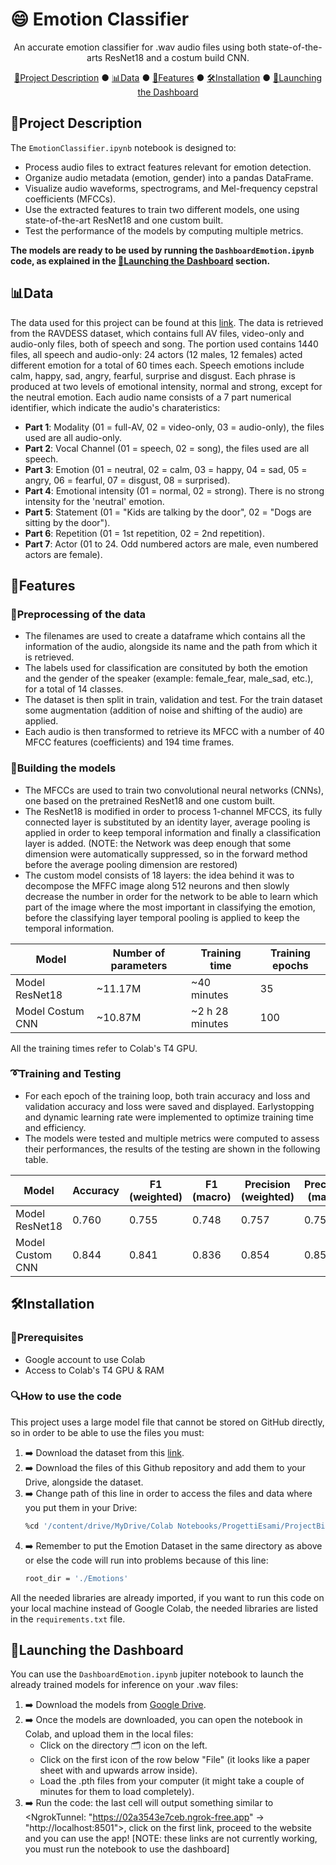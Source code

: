 # 😄 Emotion Classifier

<div align="center">
An accurate emotion classifier for .wav audio files using both state-of-the-arts ResNet18 and a costum build CNN.

[🧾Project Description](#project-description) ● [📊Data](#data) ● [🧩Features](#features) ● [🛠️Installation](#installation) ● [🚀Launching the Dashboard](#launching-the-dashboard)

</div>

## 🧾Project Description

The `EmotionClassifier.ipynb` notebook is designed to:
- Process audio files to extract features relevant for emotion detection.
- Organize audio metadata (emotion, gender) into a pandas DataFrame.
- Visualize audio waveforms, spectrograms, and Mel-frequency cepstral coefficients (MFCCs).
- Use the extracted features to train two different models, one using state-of-the-art ResNet18 and one custom built.
- Test the performance of the models by computing multiple metrics.

**The models are ready to be used by running the `DashboardEmotion.ipynb` code, as explained in the [🚀Launching the Dashboard](#dashboard) section.**

## 📊Data

The data used for this project can be found at this [link](https://www.kaggle.com/datasets/uwrfkaggler/ravdess-emotional-speech-audio).
The data is retrieved from the RAVDESS dataset, which contains full AV files, video-only and audio-only files, both of speech and song. The portion used contains 1440 files, all speech and audio-only: 24 actors (12 males, 12 females) acted different emotion for a total of 60 times each. Speech emotions include calm, happy, sad, angry, fearful, surprise and disgust. Each phrase is produced at two levels of emotional intensity, normal and strong, except for the neutral emotion.
Each audio name consists of a 7 part numerical identifier, which indicate the audio's charateristics:
- **Part 1**: Modality (01 = full-AV, 02 = video-only, 03 = audio-only), the files used are all audio-only.
- **Part 2**: Vocal Channel (01 = speech, 02 = song), the files used are all speech.
- **Part 3**: Emotion (01 = neutral, 02 = calm, 03 = happy, 04 = sad, 05 = angry, 06 = fearful, 07 = disgust, 08 = surprised).
- **Part 4**: Emotional intensity (01 = normal, 02 = strong). There is no strong intensity for the 'neutral' emotion.
- **Part 5**: Statement (01 = "Kids are talking by the door", 02 = "Dogs are sitting by the door").
- **Part 6**: Repetition (01 = 1st repetition, 02 = 2nd repetition).
- **Part 7**: Actor (01 to 24. Odd numbered actors are male, even numbered actors are female).

## 🧩Features

### 🔧Preprocessing of the data
- The filenames are used to create a dataframe which contains all the information of the audio, alongside its name and the path from which it is retrieved.
- The labels used for classification are consituted by both the emotion and the gender of the speaker (example: female_fear, male_sad, etc.), for a total of 14 classes.
- The dataset is then split in train, validation and test. For the train dataset some augmentation (addition of noise and shifting of the audio) are applied.
- Each audio is then transformed to retrieve its MFCC with a number of 40 MFCC features (coefficients) and 194 time frames.
### 🔨Building the models
- The MFCCs are used to train two convolutional neural networks (CNNs), one based on the pretrained ResNet18 and one custom built.
- The ResNet18 is modified in order to process 1-channel MFCCS, its fully connected layer is substituted by an identity layer, average pooling is applied in order to keep temporal information and finally a classification layer is added. (NOTE: the Network was deep enough that some dimension were automatically suppressed, so in the forward method before the average pooling dimension are restored)
- The custom model consists of 18 layers: the idea behind it was to decompose the MFFC image along 512 neurons and then slowly decrease the number in order for the network to be able to learn which part of the image where the most important in classifying the emotion, before the classifying layer temporal pooling is applied to keep the temporal information.

| Model | Number of parameters | Training time | Training epochs |
|-------|----------------------|---------------|-----------------|
| Model ResNet18 | ~11.17M | ~40 minutes | 35 |
| Model Costum CNN | ~10.87M | ~2 h 28 minutes | 100 |

All the training times refer to Colab's T4 GPU.

### ➰Training and Testing 
- For each epoch of the training loop, both train accuracy and loss and validation accuracy and loss were saved and displayed. Earlystopping and dynamic learning rate were implemented to optimize training time and efficiency.
- The models were tested and multiple metrics were computed to assess their performances, the results of the testing are shown in the following table.

|  Model   | Accuracy | F1 (weighted) | F1 (macro) | Precision (weighted) | Precision (macro) | Recall (weighted) | Recall (macro) |
|----------|----------|---------------|------------|----------------------|-------------------|-------------------|----------------|
| Model ResNet18 | 0.760 | 0.755 | 0.748 | 0.757 | 0.751 | 0.760 | 0.751 |
| Model Custom CNN | 0.844 | 0.841 | 0.836 | 0.854 | 0.852 | 0.844 | 0.836 | 

## 🛠️Installation

### 📝Prerequisites

- Google account to use Colab
- Access to Colab's T4 GPU & RAM

### 🔍How to use the code

This project uses a large model file that cannot be stored on GitHub directly, so in order to be able to use the files you must:

1. ➡️ Download the dataset from this [link](https://www.kaggle.com/datasets/uwrfkaggler/ravdess-emotional-speech-audio).
2. ➡️ Download the files of this Github repository and add them to your Drive, alongside the dataset.
3. ➡️ Change path of this line in order to access the files and data where you put them in your Drive:
   ```bash
   %cd '/content/drive/MyDrive/Colab Notebooks/ProgettiEsami/ProjectBigImaging'
   ```
4. ➡️ Remember to put the Emotion Dataset in the same directory as above or else the code will run into problems because of this line:
   ```bash
   root_dir = './Emotions'
   ```
All the needed libraries are already imported, if you want to run this code on your local machine instead of Google Colab, the needed libraries are listed in the `requirements.txt` file.

## 🚀Launching the Dashboard

You can use the `DashboardEmotion.ipynb` jupiter notebook to launch the already trained models for inference on your .wav files:
1. ➡️ Download the models from [Google Drive](https://drive.google.com/drive/folders/1ymERLsYVAziu0meQ8aY08ukcASVVTvTR?usp=sharing).
2. ➡️ Once the models are downloaded, you can open the notebook in Colab, and upload them in the local files:
   - Click on the directory 🗂️ icon on the left.
   - Click on the first icon of the row below "File" (it looks like a paper sheet with and upwards arrow inside).
   - Load the .pth files from your computer (it might take a couple of minutes for them to load completely).
3. ➡️ Run the code: the last cell will output something similar to <NgrokTunnel: "https://02a3543e7ceb.ngrok-free.app" -> "http://localhost:8501">, click on the first link, proceed to the website and you can use the app! \[NOTE: these links are not currently working, you must run the notebook to use the dashboard]



